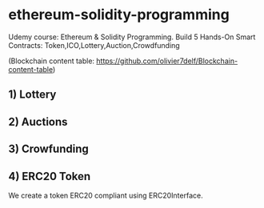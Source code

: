 # ethereum-solidity-programming
Udemy course: Ethereum &amp; Solidity Programming. Build 5 Hands-On Smart Contracts: Token,ICO,Lottery,Auction,Crowdfunding

(Blockchain content table: https://github.com/olivier7delf/Blockchain-content-table)


## 1) Lottery

## 2) Auctions

## 3) Crowfunding

## 4) ERC20 Token

We create a token ERC20 compliant using ERC20Interface.
